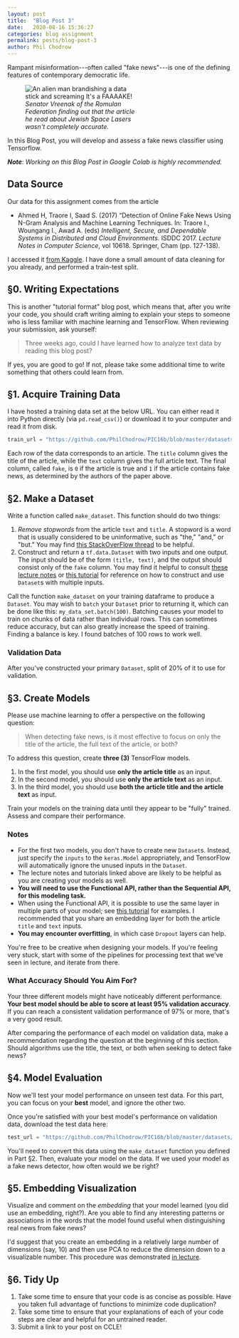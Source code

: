 ```yaml
---
layout: post
title:  "Blog Post 3"
date:   2020-08-16 15:36:27
categories: blog assignment
permalink: posts/blog-post-3
author: Phil Chodrow
---
```



Rampant misinformation---often called "fake news"---is one of the defining features of contemporary democratic life. 

<figure class="image" style="width:50%">
    <img src="{{ site.baseurl }}_images/fake.png" alt="An alien man brandishing a data stick and screaming It's a FAAAAKE!">
    <figcaption><i>Senator Vreenak of the Romulan Federation finding out that the article he read about Jewish Space Lasers wasn't completely accurate.</i></figcaption>
</figure>

In this Blog Post, you will develop and assess a fake news classifier using Tensorflow. 

***Note***: *Working on this Blog Post in Google Colab is highly recommended.*


## Data Source 

Our data for this assignment comes from the article

- Ahmed H, Traore I, Saad S. (2017) “Detection of Online Fake News Using N-Gram Analysis and Machine Learning Techniques. In: Traore I., Woungang I., Awad A. (eds) *Intelligent, Secure, and Dependable Systems in Distributed and Cloud Environments*. ISDDC 2017. *Lecture Notes in Computer Science*, vol 10618. Springer, Cham (pp. 127-138).

I accessed it [from Kaggle](https://www.kaggle.com/clmentbisaillon/fake-and-real-news-dataset). I have done a small amount of data cleaning for you already, and performed a train-test split. 


## §0. Writing Expectations

This is another "tutorial format" blog post, which means that, after you write your code, you should craft writing aiming to explain your steps to someone who is less familiar with machine learning and TensorFlow. When reviewing your submission, ask yourself: 

> Three weeks ago, could I have learned how to analyze text data by reading this blog post? 

If yes, you are good to go! If not, please take some additional time to write something that others could learn from. 

## §1. Acquire Training Data 

I have hosted a training data set at the below URL. You can either read it into Python directly (via `pd.read_csv()`) or download it to your computer and read it from disk. 

```python
train_url = "https://github.com/PhilChodrow/PIC16b/blob/master/datasets/fake_news_train.csv?raw=true"
```

Each row of the data corresponds to an article. The `title` column gives the title of the article, while the `text` column gives the full article text. The final column, called `fake`, is `0` if the article is true and `1` if the article contains fake news, as determined by the authors of the paper above. 


## §2. Make a Dataset

Write a function called `make_dataset`. This function should do two things: 

1. *Remove stopwords* from the article `text` and `title`. A stopword is a word that is usually considered to be uninformative, such as "the," "and," or "but." You may find [this StackOverFlow thread](https://stackoverflow.com/questions/29523254/python-remove-stop-words-from-pandas-dataframe) to be helpful. 
2. Construct and return a `tf.data.Dataset` with two inputs and one output. The input should be of the form `(title, text)`, and the output should consist only of the `fake` column. You may find it helpful to consult [these lecture notes](https://nbviewer.jupyter.org/github/PhilChodrow/PIC16B/blob/master/lectures/tf/tf-4.ipynb) or [this tutorial](https://www.tensorflow.org/guide/-keras/functional) for reference on how to construct and use `Dataset`s with multiple inputs. 

Call the function `make_dataset` on your training dataframe to produce a `Dataset`. You may wish to `batch` your `Dataset` prior to returning it, which can be done like this: `my_data_set.batch(100)`. Batching causes your model to train on chunks of data rather than individual rows. This can sometimes reduce accuracy, but can also greatly increase the speed of training. Finding a balance is key. I found batches of 100 rows to work well. 

### Validation Data

After you've constructed your primary `Dataset`, split of 20% of it to use for validation. 

## §3. Create Models 

Please use machine learning to offer a perspective on the following question: 

> When detecting fake news, is it most effective to focus on only the title of the article, the full text of the article, or both? 

To address this question, create **three (3)** TensorFlow models. 

1. In the first model, you should use **only the article title** as an input. 
2. In the second model, you should use **only the article text** as an input. 
3. In the third model, you should use **both the article title and the article text** as input. 

Train your models on the training data until they appear to be "fully" trained. Assess and compare their performance. 

### Notes

- For the first two models, you don't have to create new `Dataset`s. Instead, just specify the `inputs` to the `keras.Model` appropriately, and TensorFlow will automatically ignore the unused inputs in the `Dataset`. 
- The lecture notes and tutorials linked above are likely to be helpful as you are creating your models as well. 
- **You will need to use the Functional API, rather than the Sequential API, for this modeling task.** 
- When using the Functional API, it is possible to use the same layer in multiple parts of your model; see [this tutorial](https://www.tensorflow.org/guide/keras/functional) for examples. I recommended that you share an embedding layer for both the article `title` and `text` inputs. 
- **You may encounter overfitting**, in which case `Dropout` layers can help. 

You're free to be creative when designing your models. If you're feeling very stuck, start with some of the pipelines for processing text that we've seen in lecture, and iterate from there. 

### What Accuracy Should You Aim For? 

Your three different models might have noticeably different performance. **Your best model should be able to score at least 95% validation accuracy**. If you can reach a consistent validation performance of 97% or more, that's a very good result. 

After comparing the performance of each model on validation data, make a recommendation regarding the question at the beginning of this section. Should algorithms use the title, the text, or both when seeking to detect fake news? 

## §4. Model Evaluation

Now we'll test your model performance on unseen test data. For this part, you can focus on your **best** model, and ignore the other two. 

Once you're satisfied with your best model's performance on validation data, download the test data here:  

```python
test_url = "https://github.com/PhilChodrow/PIC16b/blob/master/datasets/fake_news_test.csv?raw=true"
```

You'll need to convert this data using the `make_dataset` function you defined in Part §2. Then, evaluate your model on the data. If we used your model as a fake news detector, how often would we be right? 

## §5. Embedding Visualization

Visualize and comment on the *embedding* that your model learned (you did use an embedding, right?). Are you able to find any interesting patterns or associations in the words that the model found useful when distinguishing real news from fake news?  

I'd suggest that you create an embedding in a relatively large number of dimensions (say, 10) and then use PCA to reduce the dimension down to a visualizable number. This procedure was demonstrated [in lecture](https://nbviewer.jupyter.org/github/PhilChodrow/PIC16B/blob/master/lectures/tf/tf-3.ipynb). 


## §6. Tidy Up

1. Take some time to ensure that your code is as concise as possible. Have you taken full advantage of functions to minimize code duplication? 
2. Take some time to ensure that your explanations of each of your code steps are clear and helpful for an untrained reader. 
3. Submit a link to your post on CCLE! 
